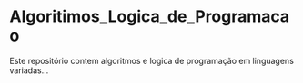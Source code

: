 # Algoritimos_Logica_de_Programacao
Este repositório contem algoritmos e logica de programação em linguagens variadas...
